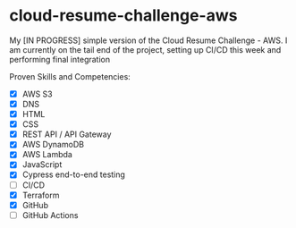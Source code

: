 # cloud-resume-challenge-aws

My [IN PROGRESS] simple version of the Cloud Resume Challenge - AWS. I am currently on the tail end of the project, setting up CI/CD this week and performing final integration

Proven Skills and Competencies:
- [X] AWS S3
- [X] DNS
- [X] HTML
- [X] CSS
- [X] REST API / API Gateway
- [X] AWS DynamoDB
- [X] AWS Lambda
- [X] JavaScript
- [X] Cypress end-to-end testing
- [ ] CI/CD
- [X] Terraform
- [X] GitHub
- [ ] GitHub Actions
